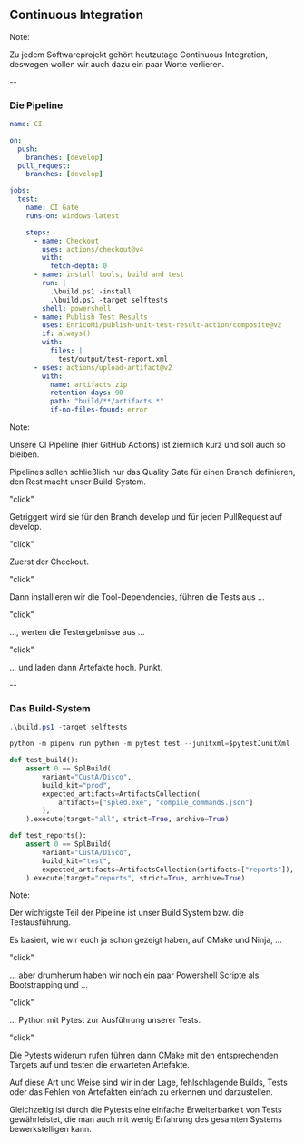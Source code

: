 ## Continuous Integration

Note:

Zu jedem Softwareprojekt gehört heutzutage Continuous Integration, deswegen wollen wir auch dazu ein paar Worte verlieren.

--

### Die Pipeline

```yaml [|3-7|14-18|19-23|24-29|30-35]
name: CI

on:
  push:
    branches: [develop]
  pull_request:
    branches: [develop]

jobs:
  test:
    name: CI Gate
    runs-on: windows-latest

    steps:
      - name: Checkout
        uses: actions/checkout@v4
        with:
          fetch-depth: 0
      - name: install tools, build and test
        run: |
          .\build.ps1 -install
          .\build.ps1 -target selftests
        shell: powershell
      - name: Publish Test Results
        uses: EnricoMi/publish-unit-test-result-action/composite@v2
        if: always()
        with:
          files: |
            test/output/test-report.xml
      - uses: actions/upload-artifact@v2
        with:
          name: artifacts.zip
          retention-days: 90
          path: "build/**/artifacts.*"
          if-no-files-found: error
```
<!-- .element: style="font-size:12pt" -->

Note:

Unsere CI Pipeline (hier GitHub Actions) ist ziemlich kurz und soll auch so bleiben.

Pipelines sollen schließlich nur das Quality Gate für einen Branch definieren, den Rest macht unser Build-System.

"click"

Getriggert wird sie für den Branch develop und für jeden PullRequest auf develop.

"click"

Zuerst der Checkout.

"click"

Dann installieren wir die Tool-Dependencies, führen die Tests aus ...

"click"

..., werten die Testergebnisse aus ...

"click"

... und laden dann Artefakte hoch. Punkt.

--

### Das Build-System

```powershell
.\build.ps1 -target selftests
```
<!-- .element: class="fragment" style="font-size:16pt" -->

```python
python -m pipenv run python -m pytest test --junitxml=$pytestJunitXml
```
<!-- .element: class="fragment" style="font-size:16pt" -->


```python
def test_build():
    assert 0 == SplBuild(
        variant="CustA/Disco",
        build_kit="prod",
        expected_artifacts=ArtifactsCollection(
            artifacts=["spled.exe", "compile_commands.json"]
        ),
    ).execute(target="all", strict=True, archive=True)

def test_reports():
    assert 0 == SplBuild(
        variant="CustA/Disco",
        build_kit="test",
        expected_artifacts=ArtifactsCollection(artifacts=["reports"]),
    ).execute(target="reports", strict=True, archive=True)
```
<!-- .element: class="fragment" style="font-size:16pt" -->


Note:

Der wichtigste Teil der Pipeline ist unser Build System bzw. die Testausführung.

Es basiert, wie wir euch ja schon gezeigt haben, auf CMake und Ninja, ...

"click"

... aber drumherum haben wir noch ein paar Powershell Scripte als Bootstrapping und ...

"click"

... Python mit Pytest zur Ausführung unserer Tests.

"click"

Die Pytests widerum rufen führen dann CMake mit den entsprechenden Targets auf und testen die erwarteten Artefakte.

Auf diese Art und Weise sind wir in der Lage, fehlschlagende Builds, Tests oder das Fehlen von Artefakten einfach zu erkennen und darzustellen.

Gleichzeitig ist durch die Pytests eine einfache Erweiterbarkeit von Tests gewährleistet, die man auch mit wenig Erfahrung des gesamten Systems bewerkstelligen kann.

